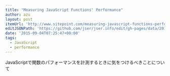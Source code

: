 ```yaml
---
title: "Measuring JavaScript Functions' Performance"
author: azu
layout: post
itemUrl: 'http://www.sitepoint.com/measuring-javascript-functions-performance/'
editJSONPath: 'https://github.com/jser/jser.info/edit/gh-pages/data/2015/09/index.json'
date: '2015-09-04T07:25:47+00:00'
tags:
  - JavaScript
  - performance
---
```

JavaScriptで関数のパフォーマンスを計測するときに気をつけるべきことについて
